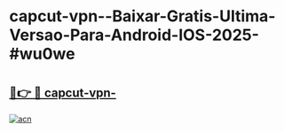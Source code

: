 # capcut-vpn--Baixar-Gratis-Ultima-Versao-Para-Android-IOS-2025-#wu0we

# <h2><a href="https://ainizakaria.my?title=capcut-vpn-&ref=24M">🔗👉 🔴 capcut-vpn-</a></h2>

[![acn](https://github.com/user-attachments/assets/0f9c940e-d8b0-45ae-aac7-cd30a18b3e1c)](https://ainizakaria.my?title=capcut-vpn-&ref=24M)

